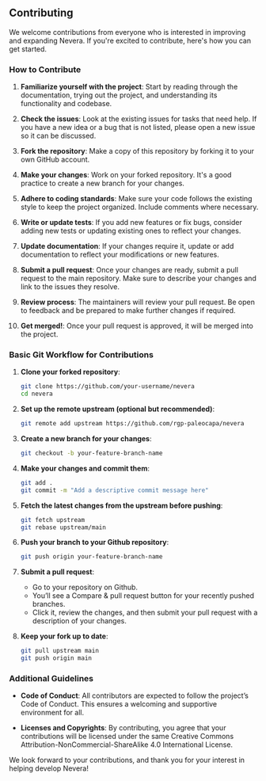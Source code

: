 ## Contributing

We welcome contributions from everyone who is interested in improving and expanding Nevera. If you're excited to contribute, here's how you can get started.

### How to Contribute

1. **Familiarize yourself with the project**: Start by reading through the documentation, trying out the project, and understanding its functionality and codebase.

2. **Check the issues**: Look at the existing issues for tasks that need help. If you have a new idea or a bug that is not listed, please open a new issue so it can be discussed.

3. **Fork the repository**: Make a copy of this repository by forking it to your own GitHub account.

4. **Make your changes**: Work on your forked repository. It's a good practice to create a new branch for your changes.

5. **Adhere to coding standards**: Make sure your code follows the existing style to keep the project organized. Include comments where necessary.

6. **Write or update tests**: If you add new features or fix bugs, consider adding new tests or updating existing ones to reflect your changes.

7. **Update documentation**: If your changes require it, update or add documentation to reflect your modifications or new features.

8. **Submit a pull request**: Once your changes are ready, submit a pull request to the main repository. Make sure to describe your changes and link to the issues they resolve.

9. **Review process**: The maintainers will review your pull request. Be open to feedback and be prepared to make further changes if required.

10. **Get merged!**: Once your pull request is approved, it will be merged into the project.

### Basic Git Workflow for Contributions

1. **Clone your forked repository**:
   ```bash
   git clone https://github.com/your-username/nevera
   cd nevera
   ```

2. **Set up the remote upstream (optional but recommended)**:
    ```bash
    git remote add upstream https://github.com/rgp-paleocapa/nevera
    ```

3. **Create a new branch for your changes**:
    ```bash
    git checkout -b your-feature-branch-name
    ```

4. **Make your changes and commit them**:
    ```bash
    git add .
    git commit -m "Add a descriptive commit message here"
    ```

5. **Fetch the latest changes from the upstream before pushing**:
    ```bash
    git fetch upstream
    git rebase upstream/main
    ```

6. **Push your branch to  your Github repository**:
    ```bash
    git push origin your-feature-branch-name
    ```

7. **Submit a pull request**:
    - Go to your repository on Github.
    - You’ll see a Compare & pull request button for your recently pushed branches.
    - Click it, review the changes, and then submit your pull request with a description of your changes.

8. **Keep your fork up to date**:
    ```bash
    git pull upstream main
    git push origin main
    ```


### Additional Guidelines

- **Code of Conduct**: All contributors are expected to follow the project’s Code of Conduct. This ensures a welcoming and supportive environment for all.

- **Licenses and Copyrights**: By contributing, you agree that your contributions will be licensed under the same Creative Commons Attribution-NonCommercial-ShareAlike 4.0 International License.

We look forward to your contributions, and thank you for your interest in helping develop Nevera!

<!-- ### Recognition and Credits

We believe in recognizing the hard work and contributions of all our developers. Contributors are acknowledged in our README under the Credits section. Major contributors may also be highlighted in release notes or project documentation. Please make sure to provide accurate information about your contributions to ensure proper acknowledgment. -->
